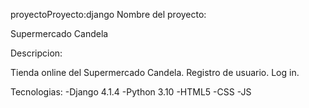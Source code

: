 proyectoProyecto:django Nombre del proyecto:

Supermercado Candela

Descripcion:

Tienda online del Supermercado Candela. Registro de usuario. Log in. 

Tecnologias: -Django 4.1.4 -Python 3.10 -HTML5 -CSS -JS